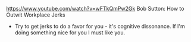 https://www.youtube.com/watch?v=wFTkQmPw2Gk
Bob Sutton: How to Outwit Workplace Jerks

* Try to get jerks to do a favor for you - it's cognitive dissonance.  If I'm doing something nice for you I must like you.